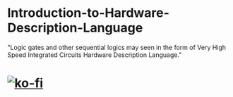 # Introduction-to-Hardware-Description-Language
"Logic gates and other sequential logics may seen in the form of Very High Speed Integrated Circuits Hardware Description Language."

# [![ko-fi](https://ko-fi.com/img/githubbutton_sm.svg)](https://ko-fi.com/J3J123MH0)
